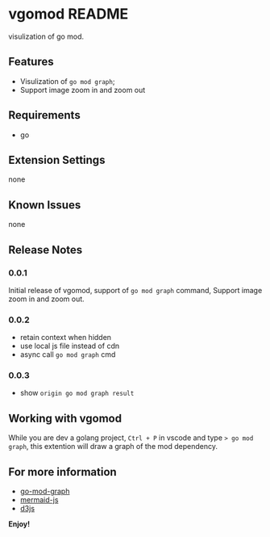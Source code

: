 # vgomod README

visulization of go mod.

## Features

- Visulization of `go mod graph`;
- Support image zoom in and zoom out

## Requirements

- go

## Extension Settings

none

## Known Issues

none

## Release Notes

### 0.0.1

Initial release of vgomod, support of `go mod graph` command, Support image zoom in and zoom out.

### 0.0.2
- retain context when hidden
- use local js file instead of cdn
- async call `go mod graph` cmd

### 0.0.3
- show `origin go mod graph result`

## Working with vgomod

While you are dev a golang project, `Ctrl + P` in vscode and type `> go mod graph`, this extention will draw a graph of the mod dependency.

## For more information

* [go-mod-graph](https://go.dev/ref/mod#go-mod-graph)
* [mermaid-js](https://mermaid-js.github.io/mermaid/#/)
* [d3js](https://d3js.org/)

**Enjoy!**
